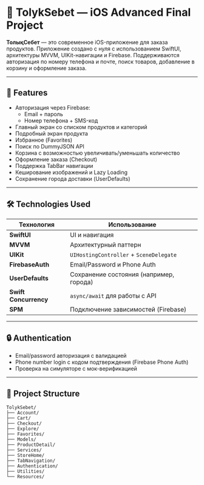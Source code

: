 # 🛒 TolykSebet — iOS Advanced Final Project

**ТолықСебет** — это современное iOS-приложение для заказа продуктов. Приложение создано с нуля с использованием SwiftUI, архитектуры MVVM, UIKit-навигации и Firebase. Поддерживаются авторизация по номеру телефона и почте, поиск товаров, добавление в корзину и оформление заказа.

---

## 📲 Features

- Авторизация через Firebase:
  - Email + пароль
  - Номер телефона + SMS-код
- Главный экран со списком продуктов и категорий
- Подробный экран продукта
- Избранное (Favorites)
- Поиск по DummyJSON API
- Корзина с возможностью увеличивать/уменьшать количество
- Оформление заказа (Checkout)
- Поддержка TabBar навигации
- Кеширование изображений и Lazy Loading
- Сохранение города доставки (UserDefaults)

---

## 🛠️ Technologies Used

| Технология           | Использование                                  |
|----------------------|-----------------------------------------------|
| **SwiftUI**          | UI и навигация                                 |
| **MVVM**             | Архитектурный паттерн                         |
| **UIKit**            | `UIHostingController` + `SceneDelegate`       |
| **FirebaseAuth**     | Email/Password и Phone Auth                   |
| **UserDefaults**     | Сохранение состояния (например, города)       |
| **Swift Concurrency**| `async/await` для работы с API                |
| **SPM**              | Подключение зависимостей (Firebase)           |

---

## 🔒 Authentication

- Email/password авторизация с валидацией
- Phone number login с кодом подтверждения (Firebase Phone Auth)
- Проверка на симуляторе с мок-верификацией

---

## 📁 Project Structure

```plaintext
TolykSebet/
├── Account/
├── Cart/
├── Checkout/
├── Explore/
├── Favorites/
├── Models/
├── ProductDetail/
├── Services/
├── StoreHome/
├── TabNavigation/
├── Authentication/
├── Utilities/
└── Resources/

